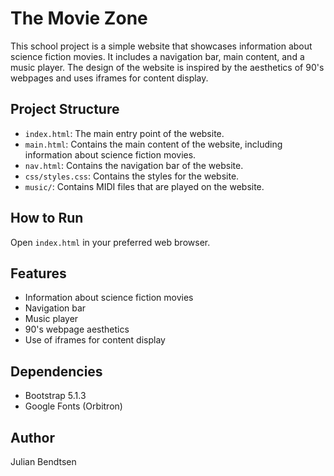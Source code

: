 # The Movie Zone

This school project is a simple website that showcases information about science fiction movies. It includes a navigation bar, main content, and a music player. The design of the website is inspired by the aesthetics of 90's webpages and uses iframes for content display.

## Project Structure

- `index.html`: The main entry point of the website.
- `main.html`: Contains the main content of the website, including information about science fiction movies.
- `nav.html`: Contains the navigation bar of the website.
- `css/styles.css`: Contains the styles for the website.
- `music/`: Contains MIDI files that are played on the website.

## How to Run

Open `index.html` in your preferred web browser.

## Features

- Information about science fiction movies
- Navigation bar
- Music player
- 90's webpage aesthetics
- Use of iframes for content display

## Dependencies

- Bootstrap 5.1.3
- Google Fonts (Orbitron)

## Author

Julian Bendtsen
